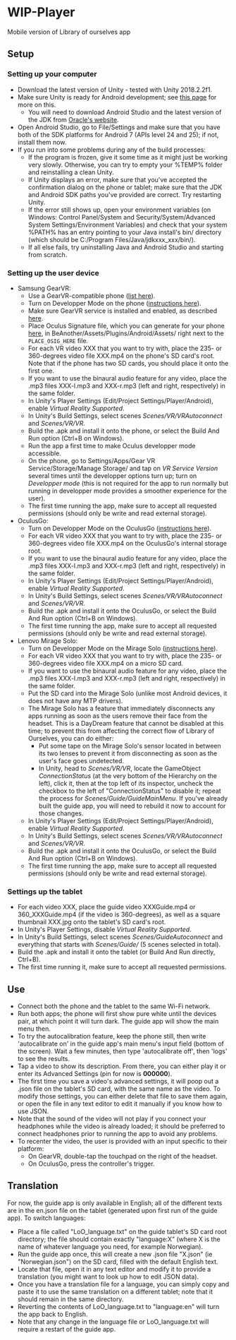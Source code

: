 # WIP-Player
Mobile version of Library of ourselves app

## Setup
### Setting up your computer
+ Download the latest version of Unity - tested with Unity 2018.2.2f1.
+ Make sure Unity is ready for Android development; see [this page](https://docs.unity3d.com/Manual/android-sdksetup.html) for more on this.
  + You will need to download Android Studio and the latest version of the JDK from [Oracle's website](http://www.oracle.com/technetwork/java/javase/downloads/jdk8-downloads-2133151.html).
+ Open Android Studio, go to File/Settings and make sure that you have both of the SDK platforms for Android 7 (APIs level 24 and 25); if not, install them now.
+ If you run into some problems during any of the build processes:
  + If the program is frozen, give it some time as it might just be working very slowly. Otherwise, you can try to empty your %TEMP% folder and reinstalling a clean Unity.
  + If Unity displays an error, make sure that you've accepted the confirmation dialog on the phone or tablet; make sure that the JDK and Android SDK paths you've provided are correct. Try restarting Unity.
  + If the error still shows up, open your environment variables (on Windows: Control Panel/System and Security/System/Advanced System Settings/Environment Variables) and check that your system %PATH% has an entry pointing to your Java install's bin/ directory (which should be C:/Program Files/Java/jdkxxx_xxx/bin/).
  + If all else fails, try uninstalling Java and Android Studio and starting from scratch.

### Setting up the user device
+ Samsung GearVR:
  + Use a GearVR-compatible phone ([list here](https://www.unlockunit.com/blog/samsung-gear-vr-compatible-phones/)).
  + Turn on Developper Mode on the phone ([instructions here](https://developer.android.com/studio/debug/dev-options#enable)).
  + Make sure GearVR service is installed and enabled, as described [here](https://support.oculus.com/guides/gear-vr/latest/concepts/gsg-b-sw-software-setup/).
  + Place Oculus Signature file, which you can generate for your phone [here](https://dashboard.oculus.com/tools/osig-generator/), in BeAnother/Assets/Plugins/Android/Assets/ right next to the `PLACE_OSIG_HERE` file.
  + For each VR video XXX that you want to try with, place the 235- or 360-degrees video file XXX.mp4 on the phone's SD card's root. Note that if the phone has two SD cards, you should place it onto the first one.
  + If you want to use the binaural audio feature for any video, place the .mp3 files XXX-l.mp3 and XXX-r.mp3 (left and right, respectively) in the same folder.
  + In Unity's Player Settings (Edit/Project Settings/Player/Android), enable _Virtual Reality Supported_.
  + In Unity's Build Settings, select scenes _Scenes/VR/VRAutoconnect_ and _Scenes/VR/VR_.
  + Build the .apk and install it onto the phone, or select the Build And Run option (Ctrl+B on Windows).
  + Run the app a first time to make Oculus developper mode accessible.
  + On the phone, go to Settings/Apps/Gear VR Service/Storage/Manage Storage/ and tap on _VR Service Version_ several times until the developper options turn up; turn on _Developper mode_ (this is not required for the app to run normally but running in developper mode provides a smoother experience for the user).
  + The first time running the app, make sure to accept all requested permissions (should only be write and read external storage).
+ OculusGo:
  + Turn on Developper Mode on the OculusGo ([instructions here](https://developer.oculus.com/documentation/mobilesdk/latest/concepts/mobile-device-setup-go/)).
  + For each VR video XXX that you want to try with, place the 235- or 360-degrees video file XXX.mp4 on the OculusGo's internal storage root.
  + If you want to use the binaural audio feature for any video, place the .mp3 files XXX-l.mp3 and XXX-r.mp3 (left and right, respectively) in the same folder.
  + In Unity's Player Settings (Edit/Project Settings/Player/Android), enable _Virtual Reality Supported_.
  + In Unity's Build Settings, select scenes _Scenes/VR/VRAutoconnect_ and _Scenes/VR/VR_.
  + Build the .apk and install it onto the OculusGo, or select the Build And Run option (Ctrl+B on Windows).
  + The first time running the app, make sure to accept all requested permissions (should only be write and read external storage).
+ Lenovo Mirage Solo:
  + Turn on Developper Mode on the Mirage Solo ([instructions here](https://developer.android.com/studio/debug/dev-options#enable)).
  + For each VR video XXX that you want to try with, place the 235- or 360-degrees video file XXX.mp4 on a micro SD card.
  + If you want to use the binaural audio feature for any video, place the .mp3 files XXX-l.mp3 and XXX-r.mp3 (left and right, respectively) in the same folder.
  + Put the SD card into the Mirage Solo (unlike most Android devices, it does not have any MTP drivers).
  + The Mirage Solo has a feature that immediately disconnects any apps running as soon as the users remove their face from the headset. This is a DayDream feature that cannot be disabled at this time; to prevent this from affecting the correct flow of Library of Ourselves, you can do either:
    + Put some tape on the Mirage Solo's sensor located in between its two lenses to prevent it from disconnecting as soon as the user's face goes undetected.
    + In Unity, head to _Scenes/VR/VR_, locate the GameObject _ConnectionStatus_ (at the very bottom of the Hierarchy on the left), click it, then at the top left of its inspector, uncheck the checkbox to the left of "ConnectionStatus" to disable it; repeat the process for _Scenes/Guide/GuideMainMenu_. If you've already built the guide app, you will need to rebuild it now to account for those changes.
  + In Unity's Player Settings (Edit/Project Settings/Player/Android), enable _Virtual Reality Supported_.
  + In Unity's Build Settings, select scenes _Scenes/VR/VRAutoconnect_ and _Scenes/VR/VR_.
  + Build the .apk and install it onto the OculusGo, or select the Build And Run option (Ctrl+B on Windows).
  + The first time running the app, make sure to accept all requested permissions (should only be write and read external storage).

### Settings up the tablet
+ For each video XXX, place the guide video XXXGuide.mp4 or 360_XXXGuide.mp4 (if the video is 360-degrees), as well as a square thumbnail XXX.jpg onto the tablet's SD card's root.
+ In Unity's Player Settings, disable _Virtual Reality Supported_.
+ In Unity's Build Settings, select scenes _Scenes/GuideAutoconnect_ and everything that starts with _Scenes/Guide/_ (5 scenes selected in total).
+ Build the .apk and install it onto the tablet (or Build And Run directly, Ctrl+B).
+ The first time running it, make sure to accept all requested permissions.

## Use
+ Connect both the phone and the tablet to the same Wi-Fi network.
+ Run both apps; the phone will first show pure white until the devices pair, at which point it will turn dark. The guide app will show the main menu then.
+ To try the autocalibration feature, keep the phone still, then write 'autocalibrate on' in the guide app's main menu's input field (bottom of the screen). Wait a few minutes, then type 'autocalibrate off', then 'logs' to see the results.
+ Tap a video to show its description. From there, you can either play it or enter its Advanced Settings (pin for now is __000000__).
+ The first time you save a video's advanced settings, it will poop out a .json file on the tablet's SD card, with the same name as the video. To modify those settings, you can either delete that file to save them again, or open the file in any text editor to edit it manually if you know how to use JSON.
+ Note that the sound of the video will not play if you connect your headphones while the video is already loaded; it should be preferred to connect headphones prior to running the app to avoid any problems.
+ To recenter the video, the user is provided with an input specific to their platform:
  + On GearVR, double-tap the touchpad on the right of the headset.
  + On OculusGo, press the controller's trigger.

## Translation
For now, the guide app is only available in English; all of the different texts are in the en.json file on the tablet (generated upon first run of the guide app). To switch languages:
+ Place a file called "LoO_language.txt" on the guide tablet's SD card root directory; the file should contain exactly "language:X" (where X is the name of whatever language you need, for example Norwegian).
+ Run the guide app once, this will create a new .json file "X.json" (ie "Norwegian.json") on the SD card, filled with the default English text.
+ Locate that file, open it in any text editor and modify it to provide a translation (you might want to look up how to edit JSON data).
+ Once you have a translation file for a language, you can simply copy and paste it to use the same translation on a different tablet; note that it should remain in the same directory.
+ Reverting the contents of LoO_language.txt to "language:en" will turn the app back to English.
+ Note that any change in the language file or LoO_language.txt will require a restart of the guide app.
